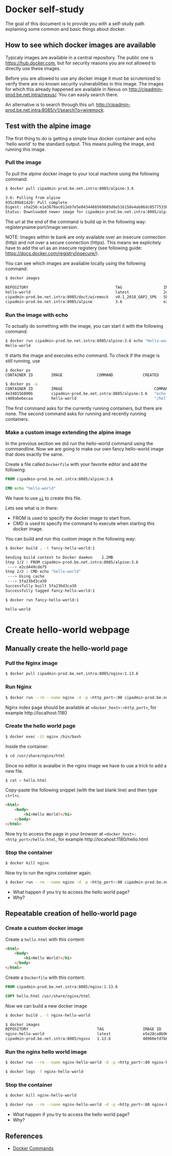 # Docker self-study

The goal of this document is to provide you with a self-study path explaining some common and basic things about docker.

## How to see which docker images are available

Typicaly images are available in a central repository. The public one is https://hub.docker.com, but for security reasons you are not allowed to directly use these images.

Before you are allowed to use any docker image it must be scrutenized to verify there are no known security vulnerabilities in this image. The images for which this already happened are available in Nexus on http://cipadmin-prod.be.net.intra/nexus/. You can easily search there.

An alternative is to search through this url: http://cipadmin-prod.be.net.intra:8085/v1/search?q=wiremock.

## Test with the alpine image

The first thing to do is getting a simple linux docker container and echo 'hello world' to the standard output. This means pulling the image, and running this image. 

### Pull the image



To pull the alpine docker image to your local machine using the following command:

```bash
$ docker pull cipadmin-prod.be.net.intra:8085/alpine:3.6

3.6: Pulling from alpine
935c89b81420: Pull complete
Digest: sha256:e1e3670ac012eb7e5e0434466569885d8e516158e4ab86dc0577533bf339e6b2
Status: Downloaded newer image for cipadmin-prod.be.net.intra:8085/alpine:3.6
```

The url at the end of the command is build up in the following way: registeryname:port/image:version. 

NOTE: Images within te bank are only available over an insecure connection (http) and not over a secure connection (https). This means we explicitely have to add the url as an insecure registery (see following guide: https://docs.docker.com/registry/insecure/).

You can see which images are available locally using the following command: 

```bash
$ docker images

REPOSITORY                                      TAG                  IMAGE ID            CREATED             SIZE
hello-world                                     latest               2cb0d9787c4d        5 days ago          1.85kB
cipadmin-prod.be.net.intra:8085/doct/wiremock   v0.1_2018_QAP2_SP6   5be08f42a142        6 weeks ago         456MB
cipadmin-prod.be.net.intra:8085/alpine          3.6                  e2cd449cde75        7 months ago        3.97MB
```

### Run the image with echo

To actually do something with the image, you can start it with the following command:

```bash
$ docker run cipadmin-prod.be.net.intra:8085/alpine:3.6 echo "Hello-world"
Hello-world
```

It starts the image and executes echo command.
To check if the image is still running, use

```bash
$ docker ps
CONTAINER ID        IMAGE               COMMAND             CREATED             STATUS              PORTS               NAMES

$ docker ps -a
CONTAINER ID        IMAGE                                        COMMAND              CREATED             STATUS                      PORTS               NAMES
4e340156800b        cipadmin-prod.be.net.intra:8085/alpine:3.6   "echo Hello-world"   5 minutes ago       Exited (0) 5 minutes ago                        loving_shirley
c480abe6ecaa        hello-world                                  "/hello"             22 minutes ago      Exited (0) 22 minutes ago                       objective_jennings
```

The first command asks for the currently running containers, but there are none. The second command asks for running and recently running containers.

### Make a custom image extending the alpine image

In the previous section we did run the hello-world command using the commandline. Now we are going to make our own fancy hello-world image that does exactly the same.

Create a file called ```Dockerfile``` with your favorite editor and add the following:

```Dockerfile
FROM cipadmin-prod.be.net.intra:8085/alpine:3.6

CMD echo "hello-world"
```

We have to use [`vi`](https://pangea.stanford.edu/computing/unix/editing/viquickref.pdf) to create this file.

Lets see what is in there:

- FROM is used to specify the docker image to start from.
- CMD is used to specify the command to execute when starting this docker image. 

You can build and run this custom image in the following way:

```bash
$ docker build . -t fancy-hello-world:1

Sending build context to Docker daemon    1.2MB
Step 1/2 : FROM cipadmin-prod.be.net.intra:8085/alpine:3.6
 ---> e2cd449cde75
Step 2/2 : CMD echo "hello-world"
 ---> Using cache
 ---> 5fa23bd3ca30
Successfully built 5fa23bd3ca30
Successfully tagged fancy-hello-world:1

$ docker run fancy-hello-world:1

hello-world
```

# Create hello-world webpage

## Manually create the hello-world page

### Pull the Nginx image

```bash
$ docker pull cipadmin-prod.be.net.intra:8085/nginx:1.13.6
```

### Run Nginx
```bash
$ docker run --rm --name nginx -d -p <http_port>:80 cipadmin-prod.be.net.intra:8085/nginx:1.13.6
```

Nginx index page should be available at `<docker_host>:<http_port>`, for example http://localhost:1180

### Create the hello world page

```bash
$ docker exec -it nginx /bin/bash
```

Inside the container:

```bash
$ cd /usr/share/nginx/html
```

Since no editor is avaialbe in the nginx image we have to use a trick to add a new file.

```bash
$ cat > hello.html
```

Copy-paste the following snippet (with the last blank line) and then type `ctrl+c`.

```html
<html>
    <body>
        <h1>Hello World!</h1>
    </body>
</html>

```

Now try to access the page in your browser at `<docker_host>:<http_port>/hello.html`, for example http://locahost:1180/hello.html

### Stop the container

```bash
$ docker kill nginx
```

Now try to run the nginx container again.

```bash
$ docker run --rm --name nginx -d -p <http_port>:80 cipadmin-prod.be.net.intra:8085/nginx:1.13.6
```

- What happen if you try to access the hello world page?
- Why?

## Repeatable creation of hello-world page

### Create a custom docker image

Create a `hello.html` with this content:

```html
<html>
    <body>
        <h1>Hello World!</h1>
    </body>
</html>
```

Create a `Dockerfile` with this content:

```Dockerfile
FROM cipadmin-prod.be.net.intra:8085/nginx:1.13.6

COPY hello.html /usr/share/nginx/html
```

Now we can build a new docker image

```bash
$ docker build . -t nginx-hello-world
```

```bash
$ docker images
REPOSITORY                              TAG                 IMAGE ID            CREATED             SIZE
nginx-hello-world                       latest              e5e28ca8b96d        6 seconds ago       108 MB
cipadmin-prod.be.net.intra:8085/nginx   1.13.6              40960efd7b8f        8 months ago        108 MB
```

### Run the nginx hello world image 

```bash
$ docker run --rm --name nginx-hello-world -d -p <http_port>:80 nginx-hello-world
```

```bash
$ docker logs -f nginx-hello-world
```

### Stop the container

```bash
$ docker kill nginx-hello-world
```

```bash
$ docker run --rm --name nginx-hello-world -d -p <http_port>:80 nginx-hello-world
```

- What happen if you try to access the hello world page?
- Why?

## References

- [Docker Commands](https://docs.docker.com/reference/)